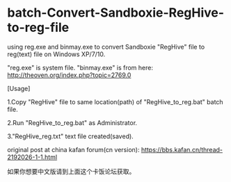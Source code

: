 # batch-Convert-Sandboxie-RegHive-to-reg-file
using reg.exe and binmay.exe to convert Sandboxie "RegHive" file to reg(text) file on Windows XP/7/10.


"reg.exe" is system file.
"binmay.exe" is from here: http://theoven.org/index.php?topic=2769.0


[Usage]

1.Copy "RegHive" file to same location(path) of "RegHive_to_reg.bat" batch file.

2.Run "RegHive_to_reg.bat" as Administrator.

3."RegHive_reg.txt" text file created(saved).


original post at china kafan forum(cn version):
https://bbs.kafan.cn/thread-2192026-1-1.html

如果你想要中文版请到上面这个卡饭论坛获取。

